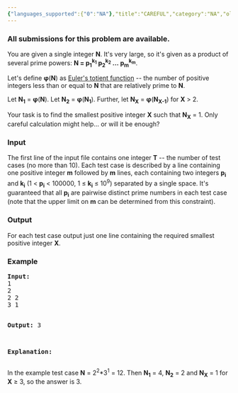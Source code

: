 ```yaml
---
{"languages_supported":{"0":"NA"},"title":"CAREFUL","category":"NA","old_version":true,"problem_code":"CAREFUL","tags":{"0":"NA"},"layout":"problem"}
---
```


<h3> All submissions for this problem are available. </h3><p>You are given a single integer <b>N</b>. It's very large, so it's given as a product of several prime powers: <b>N = p<sub>1</sub><sup>k<sub>1</sub></sup> p<sub>2</sub><sup>k<sub>2</sub></sup> ... p<sub>m</sub><sup>k<sub>m</sub></sup></b>.</p>
<p>Let's define <b>φ</b>(<b>N</b>) as <a href="http://en.wikipedia.org/wiki/Euler%27s_totient_function">Euler's totient function</a> -- the number of positive integers less than or equal to <b>N</b> that are relatively prime to <b>N</b>.</p>
<p>Let <b>N<sub>1</sub></b> = <b>φ</b>(<b>N</b>). Let <b>N<sub>2</sub></b> = <b>φ</b>(<b>N<sub>1</sub></b>). Further, let <b>N<sub>X</sub></b> = <b>φ</b>(<b>N<sub>X-1</sub></b>) for <b>X</b> &gt; 2.</p>
<p>Your task is to find the smallest positive integer <b>X</b> such that <b>N<sub>X</sub></b> = 1. Only careful calculation might help... or will it be enough?</p>
<h3>Input</h3>
<p>The first line of the input file contains one integer <b>T</b> -- the number of test cases (no more than 10). Each test case is described by a line containing one positive integer <b>m</b> followed by <b>m</b> lines, each containing two integers <b>p<sub>i</sub></b> and <b>k<sub>i</sub></b> (1 &lt; <b>p<sub>i</sub></b> &lt; 100000, 1 ≤ <b>k<sub>i</sub></b> ≤ 10<sup>9</sup>) separated by a single space. It's guaranteed that all <b>p<sub>i</sub></b> are pairwise distinct prime numbers in each test case (note that the upper limit on <b>m</b> can be determined from this constraint).</p>
<h3>Output</h3>
<p>For each test case output just one line containing the required smallest positive integer <b>X</b>.</p>
<h3>Example</h3>
<pre><b>Input:</b>
1
2
2 2
3 1

<b>Output:</b>
3

<b>Explanation:</b>
</pre>
<p>In the example test case <b>N</b> = 2<sup>2</sup>*3<sup>1</sup> = 12. Then <b>N<sub>1</sub></b> = 4, <b>N<sub>2</sub></b> = 2 and <b>N<sub>X</sub></b> = 1 for <b>X</b> ≥ 3, so the answer is 3.</p>    